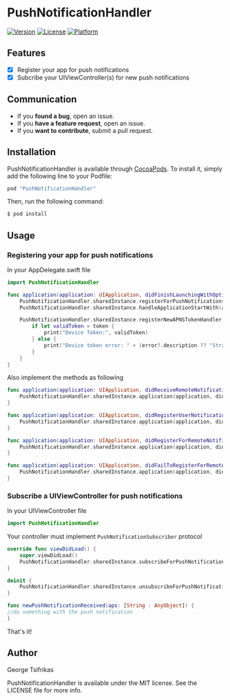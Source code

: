 # PushNotificationHandler

[![Version](https://img.shields.io/cocoapods/v/PushNotificationHandler.svg?style=flat)](http://cocoapods.org/pods/PushNotificationHandler)
[![License](https://img.shields.io/cocoapods/l/PushNotificationHandler.svg?style=flat)](http://cocoapods.org/pods/PushNotificationHandler)
[![Platform](https://img.shields.io/cocoapods/p/PushNotificationHandler.svg?style=flat)](http://cocoapods.org/pods/PushNotificationHandler)

## Features

- [x] Register your app for push notifications
- [x] Subcribe your UIViewController(s) for new push notifications

## Communication
- If you **found a bug**, open an issue.
- If you **have a feature request**, open an issue.
- If you **want to contribute**, submit a pull request.

## Installation

PushNotificationHandler is available through [CocoaPods](http://cocoapods.org). To install
it, simply add the following line to your Podfile:

```ruby
pod "PushNotificationHandler"
```
Then, run the following command:

```bash
$ pod install
```
## Usage
### Registering your app for push notifications
In your AppDelegate.swift file
```swift
import PushNotificationHandler
```

```swift
func application(application: UIApplication, didFinishLaunchingWithOptions launchOptions: [NSObject: AnyObject]?) -> Bool {
    PushNotificationHandler.sharedInstance.registerForPushNotifications(application)
    PushNotificationHandler.sharedInstance.handleApplicationStartWith(application, launchOptions: launchOptions)

    PushNotificationHandler.sharedInstance.registerNewAPNSTokenHandler { (tokenData, token, error) -> (Void) in
        if let validToken = token {
            print("Device Token:", validToken)
        } else {
            print("Device token error: " + (error?.description ?? "Strange things are happening"))
        }
    }
}

```

Also implement the methods as following

```swift 
func application(application: UIApplication, didReceiveRemoteNotification userInfo: [NSObject : AnyObject]) {
    PushNotificationHandler.sharedInstance.application(application, didReceiveRemoteNotification: userInfo)
}
```
```swift 
func application(application: UIApplication, didRegisterUserNotificationSettings notificationSettings: UIUserNotificationSettings) {
    PushNotificationHandler.sharedInstance.application(application, didRegisterUserNotificationSettings: notificationSettings)
}
```
```swift 
func application(application: UIApplication, didRegisterForRemoteNotificationsWithDeviceToken deviceToken: NSData) {
    PushNotificationHandler.sharedInstance.application(application, didRegisterForRemoteNotificationsWithDeviceToken: deviceToken)
}
```
```swift 
func application(application: UIApplication, didFailToRegisterForRemoteNotificationsWithError error: NSError) {
    PushNotificationHandler.sharedInstance.application(application, didFailToRegisterForRemoteNotificationsWithError: error)
}
```

### Subscribe a UIViewController for push notifications
In your UIViewController file

```swift
import PushNotificationHandler
```

Your controller must implement `PushNotificationSubscriber` protocol

```swift
override func viewDidLoad() {
    super.viewDidLoad()
    PushNotificationHandler.sharedInstance.subscribeForPushNotifications(self)
}
```

```swift
deinit {
    PushNotificationHandler.sharedInstance.unsubscribeForPushNotifications(self)
}
```

```swift
func newPushNotificationReceived(aps: [String : AnyObject]) {
//do something with the push notification
}
```

That's it!



## Author

George Tsifrikas

PushNotificationHandler is available under the MIT license. See the LICENSE file for more info.
